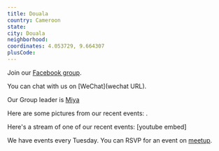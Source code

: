 ```yaml
---
title: Douala
country: Cameroon
state: 
city: Douala
neighborhood: 
coordinates: 4.053729, 9.664307
plusCode:
---
```

Join our [Facebook group](https://www.facebook.com/groups/free.code.camp.douala).

You can chat with us on [WeChat](wechat URL).

Our Group leader is [Miya](freecodecamp.org/miya)

Here are some pictures from our recent events:
![]().

Here's a stream of one of our recent events:
[youtube embed]

We have events every Tuesday. You can RSVP for an event on [meetup](meetupurl).
